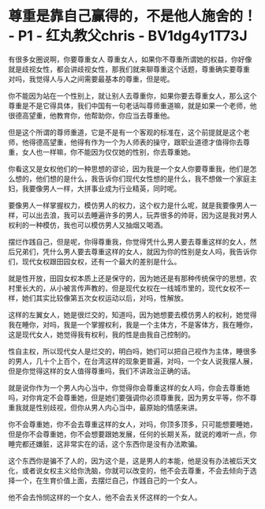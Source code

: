 # 尊重是靠自己赢得的，不是他人施舍的！ - P1 - 红丸教父chris - BV1dg4y1T73J

有很多女圈说啊，你要尊重女人 尊重女人，如果你不尊重所谓她的权益，你好像就是歧视女性，都会讲歧视女性，那我们就来聊尊重这个话题，尊重确实要尊重 对吗，我觉得人与人之间需要最基本的尊重，但是呢。

你不能因为站在一个性别上，就让别人去尊重你，如果你要去尊重女人，那么这个尊重是不是它得具体，我们中国有一句老话叫尊师重道嘛，就是如果一个老师，他很德高望重，他教育你，他帮助你，你应当去尊重他。

但是这个所谓的尊师重道，它是不是有一个客观的标准在，这个前提就是这个老师，他得德高望重，他得有作为一个为人师表的操守，跟职业道德才值得你去尊重，女人也一样嘛，你不能因为仅仅她的性别，你去尊重她。

你看这又是女权他们的一种思想的谬论，因为我是一个女人你要尊重我，他们是怎么想的，他们想的是什么，我告诉你们现代女性想的是什么，我不想做一个家庭主妇，我要像男人一样，大拼事业成为行业精英，同时呢。

要像男人一样掌握权力，模仿男人的权力，这个权力是什么呢，就是我要像男人一样，可以出去浪，我可以去睡遍许多的男人，玩弄很多的帅哥，因为这是我对男人权利的一种模仿，我也可以模仿男人又抽烟又喝酒。

摆烂作践自己，但是呢，你得尊重我，你觉得凭什么男人要去尊重这样的女人，然后兄弟们，凭什么男人要去尊重这样的女人，就因为你的性别是女人吗，我告诉你们，现代女权跟田园女权，还有一个最大的差别是什么。

就是性开放，田园女权本质上还是保守的，因为她还是有那种传统保守的思想，农村里长大的，从小被言传声教的，但是现代女权在一线城市里的，现代女权不一样，她们其实比较像第五次女权运动以后，对吗，性解放。

这样的左翼女人，她是很烂交的，知道吗，因为她想要去模仿男人的权利，她觉得我在睡你，对吗，我是一个掌握权利，我是一个主体方，不是客体方，我在睡你，这是现代女人，她觉得我有权利，我的性是由我自己控制的。

性自主权，所以现代女人是烂交的，明白吗，她们可以把自己视作为主体，睡很多的男人，几十个上百个，在台湾这样的现象更普遍，对吗，一个女人说我摆人展，但是你觉得这样的女人值得尊重吗，我们不讲政治正确的话。

就是说你作为一个男人内心当中，你觉得你会尊重这样的女人吗，你会去尊重她吗，对你肯定不会尊重她，但是她们要强调你必须尊重我，因为男女平等，你不尊重我就是性别歧视，但你从男人内心当中，最原始的情感来讲。

你不会尊重她，你不会去尊重这样的女人，对吗，你顶多顶多，只可能想要睡她，但是你不会尊重她，你不会想要跟她发展，任何的长期关系，就说的难听一点，你睡完都还嫌脏，这非常实在的话，这个东西你是没有办法欺骗。

这个东西你是骗不了人的，因为这个是，这是男人的本能，他是没有办法被后天文化，或者说女权主义给你洗脑，你就可以改变的，他不会去尊重，不会去倾向于选择一个，在生育价值上面，去摆烂自己，作践自己的一个女人。

他不会去怜悯这样的一个女人，他不会去关怀这样的一个女人。